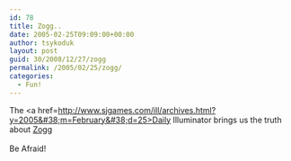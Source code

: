 ```yaml
---
id: 78
title: Zogg..
date: 2005-02-25T09:09:00+00:00
author: tsykoduk
layout: post
guid: 30/2008/12/27/zogg
permalink: /2005/02/25/zogg/
categories:
  - Fun!
---
```

The <a href=http://www.sjgames.com/ill/archives.html?y=2005&#38;m=February&#38;d=25>Daily Illuminator</a> brings us the truth about <a href=http://www.whatisdeepfried.com/zogg/zogg1.html>Zogg</a><br /><br />Be Afraid!